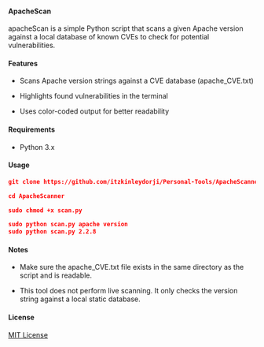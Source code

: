 #### ApacheScan
apacheScan is a simple Python script that scans a given Apache version against a local database of known CVEs to check for potential vulnerabilities.

#### Features
- Scans Apache version strings against a CVE database (apache_CVE.txt)

- Highlights found vulnerabilities in the terminal

- Uses color-coded output for better readability

#### Requirements
- Python 3.x

#### Usage 
```JSON
git clone https://github.com/itzkinleydorji/Personal-Tools/ApacheScanner.git
```
```JSON
cd ApacheScanner
```
```JSON
sudo chmod +x scan.py
```
```JSON
sudo python scan.py apache version 
sudo python scan.py 2.2.8
```
#### Notes
- Make sure the apache_CVE.txt file exists in the same directory as the script and is readable.

- This tool does not perform live scanning. It only checks the version string against a local static database.

#### License
[MIT License](https://github.com/itzkinleydorji/License) 